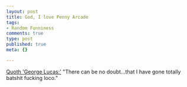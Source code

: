 ```yaml
--- 
layout: post
title: God, I love Penny Arcade
tags: 
- Random Funniness
comments: true
type: post
published: true
meta: {}

---
```

<a href="http://www.penny-arcade.com/view.php3?date=2004-09-23&res=h">Quoth 'George Lucas:'</a> "There can be no doubt...that I have gone totally batshit fucking loco."
